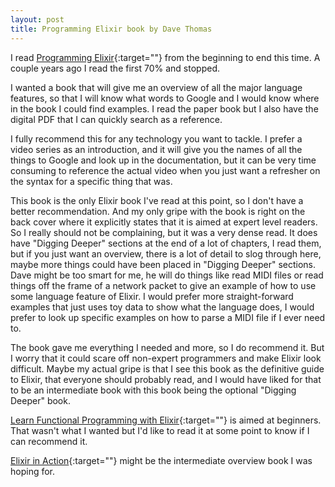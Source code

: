 ```yaml
---
layout: post
title: Programming Elixir book by Dave Thomas
---
```


I read [Programming Elixir](https://pragprog.com/titles/elixir16/programming-elixir-1-6){:target=""} from the beginning to end this time. A couple years ago I read the first 70% and stopped.

I wanted a book that will give me an overview of all the major language features, so that I will know what words to Google and I would know where in the book I could find examples. I read the paper book but I also have the digital PDF that I can quickly search as a reference.

I fully recommend this for any technology you want to tackle. I prefer a video series as an introduction, and it will give you the names of all the things to Google and look up in the documentation, but it can be very time consuming to reference the actual video when you just want a refresher on the syntax for a specific thing that was.

This book is the only Elixir book I've read at this point, so I don't have a better recommendation. And my only gripe with the book is right on the back cover where it explicitly states that it is aimed at expert level readers. So I really should not be complaining, but it was a very dense read. It does have "Digging Deeper" sections at the end of a lot of chapters, I read them, but if you just want an overview, there is a lot of detail to slog through here, maybe more things could have been placed in "Digging Deeper" sections. Dave might be too smart for me, he will do things like read MIDI files or read things off the frame of a network packet to give an example of how to use some language feature of Elixir. I would prefer more straight-forward examples that just uses toy data to show what the language does, I would prefer to look up specific examples on how to parse a MIDI file if I ever need to.

The book gave me everything I needed and more, so I do recommend it. But I worry that it could scare off non-expert programmers and make Elixir look difficult. Maybe my actual gripe is that I see this book as the definitive guide to Elixir, that everyone should probably read, and I would have liked for that to be an intermediate book with this book being the optional "Digging Deeper" book.

[Learn Functional Programming with Elixir](https://pragprog.com/titles/cdc-elixir/learn-functional-programming-with-elixir/){:target=""} is aimed at beginners. That wasn't what I wanted but I'd like to read it at some point to know if I can recommend it.

[Elixir in Action](https://www.manning.com/books/elixir-in-action){:target=""} might be the intermediate overview book I was hoping for.
